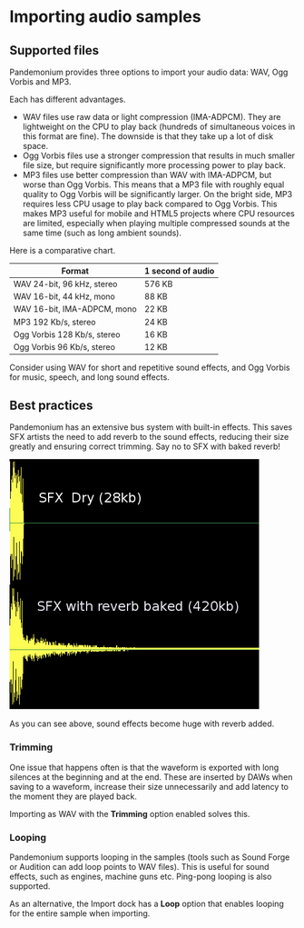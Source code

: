 
# Importing audio samples

## Supported files

Pandemonium provides three options to import your audio data: WAV, Ogg Vorbis
and MP3.

Each has different advantages.

* WAV files use raw data or light compression (IMA-ADPCM). They are lightweight
  on the CPU to play back (hundreds of simultaneous voices in this format are
  fine). The downside is that they take up a lot of disk space.
* Ogg Vorbis files use a stronger compression that results in much
  smaller file size, but require significantly more processing power to
  play back.
* MP3 files use better compression than WAV with IMA-ADPCM, but worse than
  Ogg Vorbis. This means that a MP3 file with roughly equal quality to
  Ogg Vorbis will be significantly larger. On the bright side, MP3 requires
  less CPU usage to play back compared to Ogg Vorbis. This makes MP3 useful
  for mobile and HTML5 projects where CPU resources are limited, especially
  when playing multiple compressed sounds at the same time (such as long
  ambient sounds).

Here is a comparative chart.


| Format                      | 1 second of audio |
|-----------------------------|-------------------|
| WAV 24-bit, 96 kHz, stereo  | 576 KB            |
| WAV 16-bit, 44 kHz, mono    | 88 KB             |
| WAV 16-bit, IMA-ADPCM, mono | 22 KB             |
| MP3 192 Kb/s, stereo        | 24 KB             |
| Ogg Vorbis 128 Kb/s, stereo | 16 KB             |
| Ogg Vorbis 96 Kb/s, stereo  | 12 KB             |


Consider using WAV for short and repetitive sound effects, and Ogg Vorbis
for music, speech, and long sound effects.

## Best practices

Pandemonium has an extensive bus system with built-in effects.
This saves SFX artists the need to add reverb to the sound effects,
reducing their size greatly and ensuring correct trimming. Say no to SFX
with baked reverb!

![](img/reverb.png)

As you can see above, sound effects become huge with reverb added.

### Trimming

One issue that happens often is that the waveform is exported with long
silences at the beginning and at the end. These are inserted by
DAWs when saving to a waveform, increase their size unnecessarily and
add latency to the moment they are played back.

Importing as WAV with the **Trimming** option enabled solves
this.

### Looping

Pandemonium supports looping in the samples (tools such as Sound Forge or
Audition can add loop points to WAV files). This is useful for sound
effects, such as engines, machine guns etc. Ping-pong looping is also
supported.

As an alternative, the Import dock has a **Loop** option that enables
looping for the entire sample when importing.

